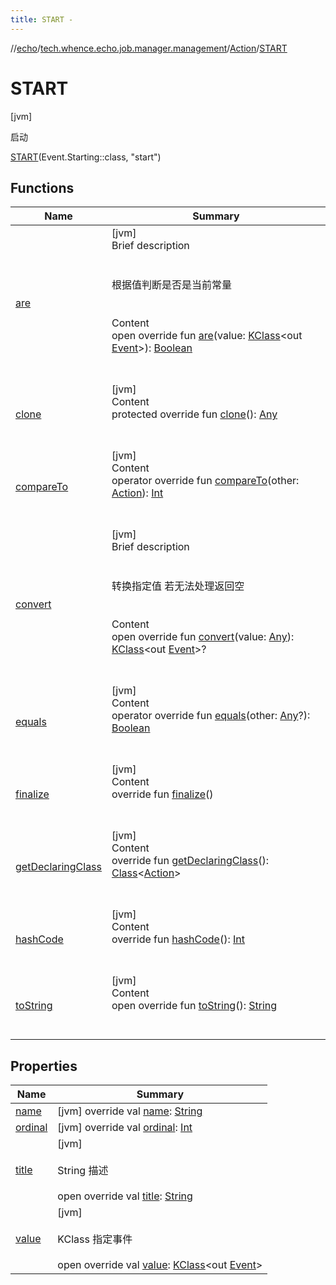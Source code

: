 ```yaml
---
title: START -
---
```

//[echo](../../../index.md)/[tech.whence.echo.job.manager.management](../../index.md)/[Action](../index.md)/[START](index.md)



# START  
 [jvm] 

启动

[START](index.md)(Event.Starting::class, "start")  
  
   


## Functions  
  
|  Name|  Summary| 
|---|---|
| [are](../-d-i-s-p-a-t-c-h/index.md#tech.whence.echo.container.constant/ClassConst/are/#kotlin.reflect.KClass[tech.whence.echo.job.manager.Event]/PointingToDeclaration/)| [jvm]  <br>Brief description  <br><br><br>根据值判断是否是当前常量<br><br>  <br>Content  <br>open override fun [are](../-d-i-s-p-a-t-c-h/index.md#tech.whence.echo.container.constant/ClassConst/are/#kotlin.reflect.KClass[tech.whence.echo.job.manager.Event]/PointingToDeclaration/)(value: [KClass](https://kotlinlang.org/api/latest/jvm/stdlib/kotlin.reflect/-k-class/index.html)<out [Event](../../../tech.whence.echo.job.manager/-event/index.md)>): [Boolean](https://kotlinlang.org/api/latest/jvm/stdlib/kotlin/-boolean/index.html)  <br><br><br>
| [clone](../../../tech.whence.echo.webclient.response/-response-mocker/-purpose/-p-a-r-s-e-d/index.md#kotlin/Enum/clone/#/PointingToDeclaration/)| [jvm]  <br>Content  <br>protected override fun [clone](../../../tech.whence.echo.webclient.response/-response-mocker/-purpose/-p-a-r-s-e-d/index.md#kotlin/Enum/clone/#/PointingToDeclaration/)(): [Any](https://kotlinlang.org/api/latest/jvm/stdlib/kotlin/-any/index.html)  <br><br><br>
| [compareTo](../-d-i-s-p-a-t-c-h/index.md#kotlin/Enum/compareTo/#tech.whence.echo.job.manager.management.Action/PointingToDeclaration/)| [jvm]  <br>Content  <br>operator override fun [compareTo](../-d-i-s-p-a-t-c-h/index.md#kotlin/Enum/compareTo/#tech.whence.echo.job.manager.management.Action/PointingToDeclaration/)(other: [Action](../index.md)): [Int](https://kotlinlang.org/api/latest/jvm/stdlib/kotlin/-int/index.html)  <br><br><br>
| [convert](../../../tech.whence.echo.container.constant/-class-const/convert.md)| [jvm]  <br>Brief description  <br><br><br>转换指定值 若无法处理返回空<br><br>  <br>Content  <br>open override fun [convert](../../../tech.whence.echo.container.constant/-class-const/convert.md)(value: [Any](https://kotlinlang.org/api/latest/jvm/stdlib/kotlin/-any/index.html)): [KClass](https://kotlinlang.org/api/latest/jvm/stdlib/kotlin.reflect/-k-class/index.html)<out [Event](../../../tech.whence.echo.job.manager/-event/index.md)>?  <br><br><br>
| [equals](../../../tech.whence.echo.webclient.response/-response-mocker/-purpose/-p-a-r-s-e-d/index.md#kotlin/Enum/equals/#kotlin.Any?/PointingToDeclaration/)| [jvm]  <br>Content  <br>operator override fun [equals](../../../tech.whence.echo.webclient.response/-response-mocker/-purpose/-p-a-r-s-e-d/index.md#kotlin/Enum/equals/#kotlin.Any?/PointingToDeclaration/)(other: [Any](https://kotlinlang.org/api/latest/jvm/stdlib/kotlin/-any/index.html)?): [Boolean](https://kotlinlang.org/api/latest/jvm/stdlib/kotlin/-boolean/index.html)  <br><br><br>
| [finalize](../../../tech.whence.echo.webclient.response/-response-mocker/-purpose/-p-a-r-s-e-d/index.md#kotlin/Enum/finalize/#/PointingToDeclaration/)| [jvm]  <br>Content  <br>override fun [finalize](../../../tech.whence.echo.webclient.response/-response-mocker/-purpose/-p-a-r-s-e-d/index.md#kotlin/Enum/finalize/#/PointingToDeclaration/)()  <br><br><br>
| [getDeclaringClass](../../../tech.whence.echo.webclient.response/-response-mocker/-purpose/-p-a-r-s-e-d/index.md#kotlin/Enum/getDeclaringClass/#/PointingToDeclaration/)| [jvm]  <br>Content  <br>override fun [getDeclaringClass](../../../tech.whence.echo.webclient.response/-response-mocker/-purpose/-p-a-r-s-e-d/index.md#kotlin/Enum/getDeclaringClass/#/PointingToDeclaration/)(): [Class](https://docs.oracle.com/javase/8/docs/api/java/lang/Class.html)<[Action](../index.md)>  <br><br><br>
| [hashCode](../../../tech.whence.echo.webclient.response/-response-mocker/-purpose/-p-a-r-s-e-d/index.md#kotlin/Enum/hashCode/#/PointingToDeclaration/)| [jvm]  <br>Content  <br>override fun [hashCode](../../../tech.whence.echo.webclient.response/-response-mocker/-purpose/-p-a-r-s-e-d/index.md#kotlin/Enum/hashCode/#/PointingToDeclaration/)(): [Int](https://kotlinlang.org/api/latest/jvm/stdlib/kotlin/-int/index.html)  <br><br><br>
| [toString](../../../tech.whence.echo.webclient.response/-response-mocker/-purpose/-p-a-r-s-e-d/index.md#kotlin/Enum/toString/#/PointingToDeclaration/)| [jvm]  <br>Content  <br>open override fun [toString](../../../tech.whence.echo.webclient.response/-response-mocker/-purpose/-p-a-r-s-e-d/index.md#kotlin/Enum/toString/#/PointingToDeclaration/)(): [String](https://kotlinlang.org/api/latest/jvm/stdlib/kotlin/-string/index.html)  <br><br><br>


## Properties  
  
|  Name|  Summary| 
|---|---|
| [name](index.md#tech.whence.echo.job.manager.management/Action.START/name/#/PointingToDeclaration/)|  [jvm] override val [name](index.md#tech.whence.echo.job.manager.management/Action.START/name/#/PointingToDeclaration/): [String](https://kotlinlang.org/api/latest/jvm/stdlib/kotlin/-string/index.html)   <br>
| [ordinal](index.md#tech.whence.echo.job.manager.management/Action.START/ordinal/#/PointingToDeclaration/)|  [jvm] override val [ordinal](index.md#tech.whence.echo.job.manager.management/Action.START/ordinal/#/PointingToDeclaration/): [Int](https://kotlinlang.org/api/latest/jvm/stdlib/kotlin/-int/index.html)   <br>
| [title](index.md#tech.whence.echo.job.manager.management/Action.START/title/#/PointingToDeclaration/)|  [jvm] <br><br>String 描述<br><br>open override val [title](index.md#tech.whence.echo.job.manager.management/Action.START/title/#/PointingToDeclaration/): [String](https://kotlinlang.org/api/latest/jvm/stdlib/kotlin/-string/index.html)   <br>
| [value](index.md#tech.whence.echo.job.manager.management/Action.START/value/#/PointingToDeclaration/)|  [jvm] <br><br>KClass<out Event> 指定事件<br><br>open override val [value](index.md#tech.whence.echo.job.manager.management/Action.START/value/#/PointingToDeclaration/): [KClass](https://kotlinlang.org/api/latest/jvm/stdlib/kotlin.reflect/-k-class/index.html)<out [Event](../../../tech.whence.echo.job.manager/-event/index.md)>   <br>

